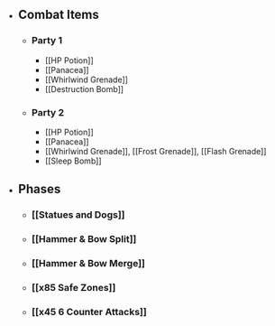 - ## Combat Items
	- ### Party 1
		- [[HP Potion]]
		- [[Panacea]]
		- [[Whirlwind Grenade]]
		- [[Destruction Bomb]]
	- ### Party 2
		- [[HP Potion]]
		- [[Panacea]]
		- [[Whirlwind Grenade]], [[Frost Grenade]], [[Flash Grenade]]
		- [[Sleep Bomb]]
- ## Phases
	- ### [[Statues and Dogs]]
	- ### [[Hammer & Bow Split]]
	- ### [[Hammer & Bow Merge]]
	- ### [[x85 Safe Zones]]
	- ### [[x45 6 Counter Attacks]]